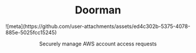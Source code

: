<h1 align="center">Doorman</h1>
![meta](https://github.com/user-attachments/assets/ed4c302b-5375-4078-885e-5025fcc15245)

<p align="center">
 Securely manage AWS account access requests
</p>
